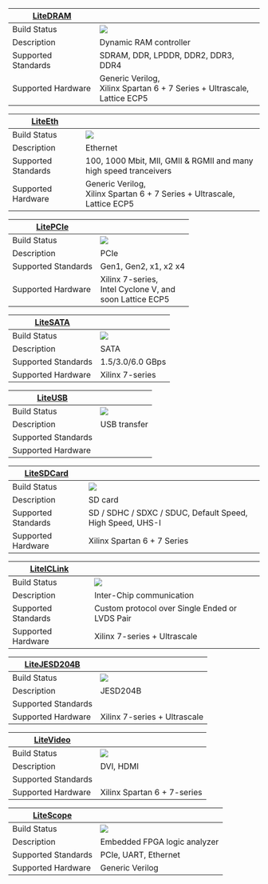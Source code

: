 

| **[LiteDRAM](http://github.com/enjoy-digital/litedram)** | |
| ----------------------|-------------------------------------------------------------------------------|
| Build Status          | ![](https://travis-ci.org/enjoy-digital/litedram.svg?branch=master)           |
| Description           | Dynamic RAM controller                                                        |
| Supported Standards   | SDRAM, DDR, LPDDR, DDR2, DDR3, DDR4                                           |
| Supported Hardware    | Generic Verilog,<br>Xilinx Spartan 6 + 7 Series + Ultrascale,<br>Lattice ECP5 |

| **[LiteEth](http://github.com/enjoy-digital/liteeth)** | |
| ----------------------|-------------------------------------------------------------------------------|
| Build Status          | ![](https://travis-ci.com/enjoy-digital/liteth.svg?branch=master)             |
| Description           | Ethernet                                                                      |
| Supported Standards   | 100, 1000 Mbit, MII, GMII & RGMII and many high speed tranceivers             |
| Supported Hardware    | Generic Verilog,<br>Xilinx Spartan 6 + 7 Series + Ultrascale,<br>Lattice ECP5 |

| **[LitePCIe](http://github.com/enjoy-digital/litepcie)** | |
| ----------------------|-------------------------------------------------------------------------------|
| Build Status          | ![](https://travis-ci.com/enjoy-digital/litepcie.svg?branch=master)           |
| Description           | PCIe                                                                          |
| Supported Standards   | Gen1, Gen2, x1, x2 x4                                                         |
| Supported Hardware    | Xilinx 7-series,<br>Intel Cyclone V, and<br>soon Lattice ECP5                 |

| **[LiteSATA](http://github.com/enjoy-digital/litesata)** | |
| ----------------------|-------------------------------------------------------------------------------|
| Build Status          | ![](https://travis-ci.com/enjoy-digital/litesata.svg?branch=master)           |
| Description           | SATA                                                                          |
| Supported Standards   | 1.5/3.0/6.0 GBps                                                              |
| Supported Hardware    | Xilinx 7-series                                                               |

| **[LiteUSB](http://github.com/enjoy-digital/liteusb)** | |
| ----------------------|-------------------------------------------------------------------------------|
| Build Status          | ![](https://travis-ci.com/enjoy-digital/liteusb.svg?branch=master)            |
| Description           | USB transfer                                                                  |
| Supported Standards   |                                                                               |
| Supported Hardware    |                                                                               |

| **[LiteSDCard](http://github.com/enjoy-digital/litesdcard)** | |
| ----------------------|-------------------------------------------------------------------------------|
| Build Status          | ![](https://travis-ci.com/enjoy-digital/litesdcard.svg?branch=master)         |
| Description           | SD card                                                                       |
| Supported Standards   | SD / SDHC / SDXC / SDUC, Default Speed, High Speed, UHS-I                     |
| Supported Hardware    | Xilinx Spartan 6 + 7 Series                                                   |

| **[LiteICLink](http://github.com/enjoy-digital/liteiclink)** | |
| ----------------------|-------------------------------------------------------------------------------|
| Build Status          | ![](https://travis-ci.com/enjoy-digital/liteiclink.svg?branch=master)         |
| Description           | Inter-Chip communication                                                      |
| Supported Standards   | Custom protocol over Single Ended or LVDS Pair                                |
| Supported Hardware    | Xilinx 7-series + Ultrascale                                                  |

| **[LiteJESD204B](http://github.com/enjoy-digital/litejesd204b)** | |
| ----------------------|-------------------------------------------------------------------------------|
| Build Status          | ![](https://travis-ci.com/enjoy-digital/litejesd204b.svg?branch=master)       |
| Description           | JESD204B                                                                      |
| Supported Standards   |                                                                               |
| Supported Hardware    | Xilinx 7-series + Ultrascale                                                  |

| **[LiteVideo](http://github.com/enjoy-digital/litevideo)** | |
| ----------------------|-------------------------------------------------------------------------------|
| Build Status          | ![](https://travis-ci.com/enjoy-digital/litevideo.svg?branch=master)          |
| Description           | DVI, HDMI                                                                     |
| Supported Standards   |                                                                               |
| Supported Hardware    | Xilinx Spartan 6 + 7-series                                                   |

| **[LiteScope](http://github.com/enjoy-digital/litescope)** | |
| ----------------------|-------------------------------------------------------------------------------|
| Build Status          | ![](https://travis-ci.com/enjoy-digital/litescope.svg?branch=master)          |
| Description           | Embedded FPGA logic analyzer                                                  |
| Supported Standards   | PCIe, UART, Ethernet                                                          |
| Supported Hardware    | Generic Verilog                                                               |


